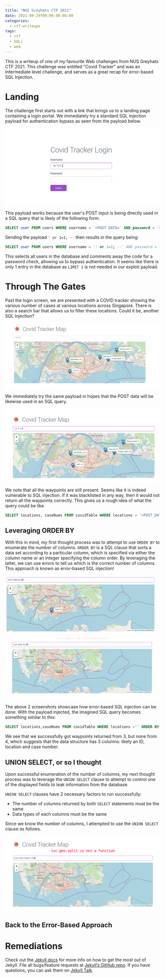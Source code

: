 ```yaml
---
title: "NUS Greyhats CTF 2021"
date: 2021-09-29T00:00:00-00:00
categories:
  - ctf-writeups
tags:
  - ctf
  - SQLi
  - web
---
```


This is a writeup of one of my favourite Web challenges from NUS Greyhats CTF 2021. This challenge was entitled "Covid Tracker" and was an Intermediate level challenge, and serves as a great recap for error-based SQL Injection.

# Landing 

The challenge first starts out with a link that brings us to a landing page containing a login portal. We immediately try a standard SQL injection payload for authentication bypass as seen from the payload below. 

![Login Panel](/assets/images/loginpanel.png)


This payload works because the user's POST input is being directly used in a SQL query that is likely of the following form.

``` sql
SELECT user FROM users WHERE username = '<POST DATA>' AND password = '<POST DATA>';
```

Sending the payload `' or 1=1; --` then results in the query being:
```sql
SELECT user FROM users WHERE username = '' or 1=1; --' AND password = '<POST DATA>';
```

This selects all users in the database and comments away the code for a password check, allowing us to bypass authentication. It seems like there is only 1 entry in the database as `LIMIT 1` is not needed in our exploit payload.

# Through The Gates
Past the login screen, we are presented with a COVID tracker showing the various number of cases at various locations across Singapore. There is also a search bar that allows us to filter these locations. Could it be, another SQL Injection?

![Covid Trakcer](/assets/images/covidtracker.png)

We immediately try the same payload in hopes that the POST data will be likewise used in an SQL query.

![Test SQLi](/assets/images/testsqli_1.png)

We note that all the waypoints are still present. Seems like it is indeed vulnerable to SQL injection. If it was blacklisted in any way, then it would not return all the waypoints correctly. This gives us a rough idea of what the query could be like.

```sql
SELECT locations, caseNums FROM covidTable WHERE locations = '<POST_DATA>'
```

## Leveraging ORDER BY 

With this in mind, my first thought process was to attempt to use `ORDER BY` to enumerate the number of columns. `ORDER BY` is a SQL clause that sorts a data set according to a particular column, which is specified via either the column name or an integer specifying the column order. By leveraging the latter, we can use errors to tell us which is the correct number of columns. This approach is known as error-based SQL injection!

![Order By Successful](/assets/images/orderby_1.png)

![Order By Failure](/assets/images/orderby_2.png)

The above 2 screenshots showcase how error-based SQL injection can be done. With the payload injected, the imagined SQL query becomes something similar to this:

```sql
SELECT locations,caseNums FROM covidTable WHERE locations ='' ORDER BY 3; --'
```

We see that we successfully got waypoints returned from 3, but none from 4, which suggests that the data structure has 3 columns: likely an ID, location and case number.

## UNION SELECT, or so I thought
Upon successful enumeration of the number of columns, my next thought process was to leverage the `UNION SELECT` clause to attempt to control one of the displayed fields to leak information from the database. 

`UNION SELECT` clauses have 2 necessary factors to run successfully:
- The number of columns returned by both `SELECT` statements must be the same 
- Data types of each columns must be the same 

Since we know the number of columns, I attempted to use the `UNION SELECT` clause as follows.

![Union Select](/assets/images/union_1.png)

## Back to the Error-Based Approach

# Remediations


Check out the [Jekyll docs][jekyll-docs] for more info on how to get the most out of Jekyll. File all bugs/feature requests at [Jekyll’s GitHub repo][jekyll-gh]. If you have questions, you can ask them on [Jekyll Talk][jekyll-talk].

[jekyll-docs]: https://jekyllrb.com/docs/home
[jekyll-gh]:   https://github.com/jekyll/jekyll
[jekyll-talk]: https://talk.jekyllrb.com/
